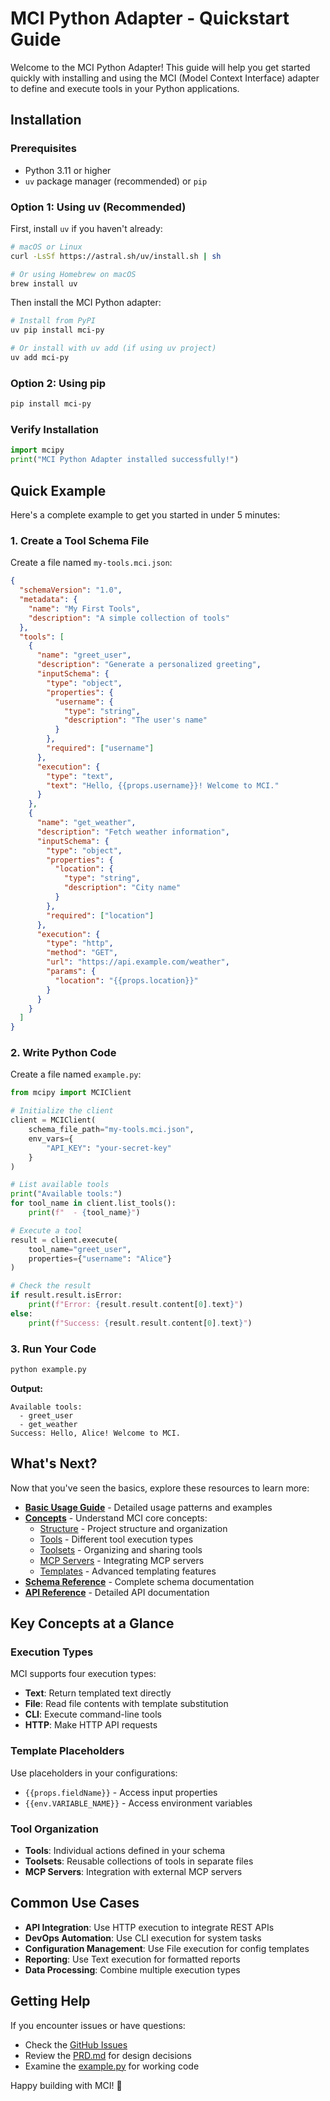 # MCI Python Adapter - Quickstart Guide

Welcome to the MCI Python Adapter! This guide will help you get started quickly with installing and using the MCI (Model Context Interface) adapter to define and execute tools in your Python applications.

## Installation

### Prerequisites

- Python 3.11 or higher
- `uv` package manager (recommended) or `pip`

### Option 1: Using uv (Recommended)

First, install `uv` if you haven't already:

```bash
# macOS or Linux
curl -LsSf https://astral.sh/uv/install.sh | sh

# Or using Homebrew on macOS
brew install uv
```

Then install the MCI Python adapter:

```bash
# Install from PyPI
uv pip install mci-py

# Or install with uv add (if using uv project)
uv add mci-py
```

### Option 2: Using pip

```bash
pip install mci-py
```

### Verify Installation

```python
import mcipy
print("MCI Python Adapter installed successfully!")
```

## Quick Example

Here's a complete example to get you started in under 5 minutes:

### 1. Create a Tool Schema File

Create a file named `my-tools.mci.json`:

```json
{
  "schemaVersion": "1.0",
  "metadata": {
    "name": "My First Tools",
    "description": "A simple collection of tools"
  },
  "tools": [
    {
      "name": "greet_user",
      "description": "Generate a personalized greeting",
      "inputSchema": {
        "type": "object",
        "properties": {
          "username": {
            "type": "string",
            "description": "The user's name"
          }
        },
        "required": ["username"]
      },
      "execution": {
        "type": "text",
        "text": "Hello, {{props.username}}! Welcome to MCI."
      }
    },
    {
      "name": "get_weather",
      "description": "Fetch weather information",
      "inputSchema": {
        "type": "object",
        "properties": {
          "location": {
            "type": "string",
            "description": "City name"
          }
        },
        "required": ["location"]
      },
      "execution": {
        "type": "http",
        "method": "GET",
        "url": "https://api.example.com/weather",
        "params": {
          "location": "{{props.location}}"
        }
      }
    }
  ]
}
```

### 2. Write Python Code

Create a file named `example.py`:

```python
from mcipy import MCIClient

# Initialize the client
client = MCIClient(
    schema_file_path="my-tools.mci.json",
    env_vars={
        "API_KEY": "your-secret-key"
    }
)

# List available tools
print("Available tools:")
for tool_name in client.list_tools():
    print(f"  - {tool_name}")

# Execute a tool
result = client.execute(
    tool_name="greet_user",
    properties={"username": "Alice"}
)

# Check the result
if result.result.isError:
    print(f"Error: {result.result.content[0].text}")
else:
    print(f"Success: {result.result.content[0].text}")
```

### 3. Run Your Code

```bash
python example.py
```

**Output:**
```
Available tools:
  - greet_user
  - get_weather
Success: Hello, Alice! Welcome to MCI.
```

## What's Next?

Now that you've seen the basics, explore these resources to learn more:

- **[Basic Usage Guide](basic_usage.md)** - Detailed usage patterns and examples
- **[Concepts](concepts/)** - Understand MCI core concepts:
  - [Structure](concepts/structure.md) - Project structure and organization
  - [Tools](concepts/tools.md) - Different tool execution types
  - [Toolsets](concepts/toolsets.md) - Organizing and sharing tools
  - [MCP Servers](concepts/mcp_servers.md) - Integrating MCP servers
  - [Templates](concepts/templates.md) - Advanced templating features
- **[Schema Reference](schema_reference.md)** - Complete schema documentation
- **[API Reference](api_reference.md)** - Detailed API documentation

## Key Concepts at a Glance

### Execution Types

MCI supports four execution types:

- **Text**: Return templated text directly
- **File**: Read file contents with template substitution
- **CLI**: Execute command-line tools
- **HTTP**: Make HTTP API requests

### Template Placeholders

Use placeholders in your configurations:

- `{{props.fieldName}}` - Access input properties
- `{{env.VARIABLE_NAME}}` - Access environment variables

### Tool Organization

- **Tools**: Individual actions defined in your schema
- **Toolsets**: Reusable collections of tools in separate files
- **MCP Servers**: Integration with external MCP servers

## Common Use Cases

- **API Integration**: Use HTTP execution to integrate REST APIs
- **DevOps Automation**: Use CLI execution for system tasks
- **Configuration Management**: Use File execution for config templates
- **Reporting**: Use Text execution for formatted reports
- **Data Processing**: Combine multiple execution types

## Getting Help

If you encounter issues or have questions:

- Check the [GitHub Issues](https://github.com/Model-Context-Interface/mci-py/issues)
- Review the [PRD.md](../PRD.md) for design decisions
- Examine the [example.py](../example.py) for working code

Happy building with MCI! 🚀
